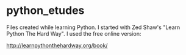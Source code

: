 # python_etudes
Files created while learning Python.
I started with Zed Shaw's "Learn Python The Hard Way".
I used the free online version:

http://learnpythonthehardway.org/book/

